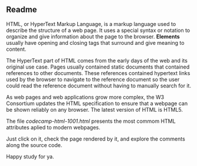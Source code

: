 ## Readme

HTML, or HyperText Markup Language, is a markup language used to describe the structure of a web page. It uses a special syntax or notation to organize and give information about the page to the browser. __Elements__ usually have opening and closing tags that surround and give meaning to content.

The HyperText part of HTML comes from the early days of the web and its original use case. Pages usually contained static documents that contained references to other documents. These references contained hypertext links used by the browser to navigate to the reference document so the user could read the reference document without having to manually search for it.

As web pages and web applications grow more complex, the W3 Consortium updates the HTML specification to ensure that a webpage can be shown reliably on any browser. The latest version of HTML is HTML5.

The file *codecamp-html-1001.html* presents the most commom HTML attributes aplied to modern webpages. 

Just click on it, check the page rendered by it, and explore the comments along the source code. 

Happy study for ya.
